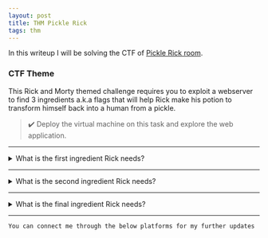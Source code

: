 ```yaml
---
layout: post
title: THM Pickle Rick
tags: thm
---
```

In this writeup I will be solving the CTF of [Pickle Rick room](https://tryhackme.com/room/picklerick).

### CTF Theme

This Rick and Morty themed challenge requires you to exploit a webserver to find 3 ingredients a.k.a flags that will help Rick make his potion to transform himself back into a human from a pickle.

> ✔️ Deploy the virtual machine on this task and explore the web application.

---

<details>
<summary>What is the first ingredient Rick needs? </summary>
<br>
After deploying and exploring the web application I found one **USERNAME** in the source code as **R1ckRul3s**

Now, I have enumerated the pages and discovered several pages like **login,**  **robots**.

In **/robots.txt** page I found one string **Wubbalubbadubdub**.

I used the gathered info as login data at **/login.php**.

Command panel was shown after successful login.

After listing contents on the web server through command panel (as www-data), 
I found few interesting files. One of the file was **Sup3rs3cretPick13Ingred.txt**

Finally, I found the first flag at **Sup3rs3cretPick13Ingred.txt** file which is `mr. meeseek hair`

</details>

---

<details>
<summary>What is the second ingredient Rick needs? </summary>
<br>
I looked around other file paths for the second ingredient.

After exploring I found two users on the machine **rick** and **ubuntu** at /home directory.

I looked in rick's directory and discovered a file called **second ingredients**

Commands like *cat*, *more* were not executing in the command panel. 
I have used *less* command to print out the contents of **second ingredients** file.

I have executed `less '/home/rick/second ingredients'` and got the second flag `1 jerry tear`

</details>

---

<details>
<summary>What is the final ingredient Rick needs? </summary>
<br>
Its time to get the third ingredient.

After exploring I found two users on the machine **rick** and **ubuntu** at **/home** directory.

I checked for sudo privileges

```sh
$ sudo -l 
User www-data may run the following commands on <my-machine-ip>:
  (ALL) NOPASSWD: ALL
```

> ✔️ ROOT 😉

I looked up for the files in **/root** directory and discovered a file called **3rd.txt**

I have executed `sudo less '/root/3rd.txt'` and got the final flag `fleeb juice`

</details>

---



`You can connect me through the below platforms for my further updates`

